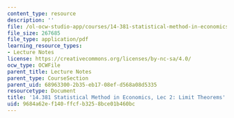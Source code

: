 ```yaml
---
content_type: resource
description: ''
file: /ol-ocw-studio-app/courses/14-381-statistical-method-in-economics-fall-2018/9684a62ef140ffcfb3258bce01b460bc_MIT14_381F18_lec2.pdf
file_size: 267685
file_type: application/pdf
learning_resource_types:
- Lecture Notes
license: https://creativecommons.org/licenses/by-nc-sa/4.0/
ocw_type: OCWFile
parent_title: Lecture Notes
parent_type: CourseSection
parent_uid: 68963300-2b35-eb17-08ef-d568a08d5335
resourcetype: Document
title: '14.381 Statistical Method in Economics, Lec 2: Limit Theorems'
uid: 9684a62e-f140-ffcf-b325-8bce01b460bc
---
```

